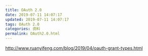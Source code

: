 ```yaml
---
title: OAuth 2.0
date: 2019-07-11 14:07:17
updated: 2019-07-11 14:07:17
tags: OAuth 2.0
categories: 资料
permalink: OAuth2.0.html
---
```


http://www.ruanyifeng.com/blog/2019/04/oauth-grant-types.html